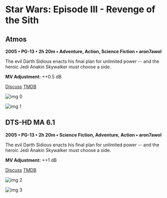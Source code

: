 # Star Wars: Episode III - Revenge of the Sith

## Atmos

**2005 • PG-13 • 2h 20m • Adventure, Action, Science Fiction • aron7awol**

The evil Darth Sidious enacts his final plan for unlimited power -- and the heroic Jedi Anakin Skywalker must choose a side.

**MV Adjustment:** ++0.5 dB

[Discuss](https://www.avsforum.com/threads/bass-eq-for-filtered-movies.2995212/post-56904060)  [TMDB](1895)

![img 0](https://i.imgur.com/aTK2czc.jpg)

![img 1](https://i.imgur.com/1yPlvNX.png)

## DTS-HD MA 6.1

**2005 • PG-13 • 2h 20m • Science Fiction, Adventure, Action • aron7awol**

The evil Darth Sidious enacts his final plan for unlimited power -- and the heroic Jedi Anakin Skywalker must choose a side.

**MV Adjustment:** ++1 dB

[Discuss](https://www.avsforum.com/threads/bass-eq-for-filtered-movies.2995212/post-56904060)  [TMDB](1895)

![img 2](https://i.imgur.com/O7ieAOk.jpg)

![img 3](https://i.imgur.com/Bhwde5f.jpg)

